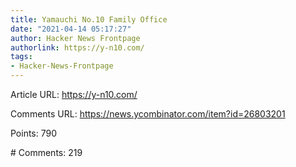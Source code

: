 ```yaml
---
title: Yamauchi No.10 Family Office
date: "2021-04-14 05:17:27"
author: Hacker News Frontpage
authorlink: https://y-n10.com/
tags:
- Hacker-News-Frontpage
---
```


<p>Article URL: <a href="https://y-n10.com/">https://y-n10.com/</a></p>
<p>Comments URL: <a href="https://news.ycombinator.com/item?id=26803201">https://news.ycombinator.com/item?id=26803201</a></p>
<p>Points: 790</p>
<p># Comments: 219</p>
